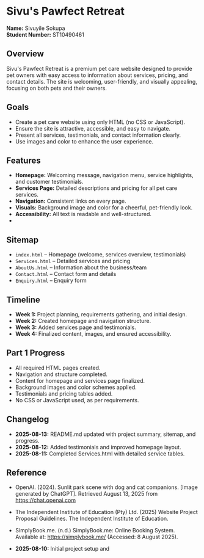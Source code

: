 # Sivu's Pawfect Retreat  
**Name:** Sivuyile Sokupa  
**Student Number:** ST10490461  

## Overview
Sivu's Pawfect Retreat is a premium pet care website designed to provide pet owners with easy access to information about services, pricing, and contact details. The site is welcoming, user-friendly, and visually appealing, focusing on both pets and their owners.

## Goals
- Create a pet care website using only HTML (no CSS or JavaScript).
- Ensure the site is attractive, accessible, and easy to navigate.
- Present all services, testimonials, and contact information clearly.
- Use images and color to enhance the user experience.

## Features
- **Homepage:** Welcoming message, navigation menu, service highlights, and customer testimonials.
- **Services Page:** Detailed descriptions and pricing for all pet care services.
- **Navigation:** Consistent links on every page.
- **Visuals:** Background image and color for a cheerful, pet-friendly look.
- **Accessibility:** All text is readable and well-structured.
- 
## Sitemap
- `index.html` – Homepage (welcome, services overview, testimonials)
- `Services.html` – Detailed services and pricing
- `AboutUs.html` – Information about the business/team
- `Contact.html` – Contact form and details
- `Enquiry.html` – Enquiry form

## Timeline
- **Week 1:** Project planning, requirements gathering, and initial design.
- **Week 2:** Created homepage and navigation structure.
- **Week 3:** Added services page and testimonials.
- **Week 4:** Finalized content, images, and ensured accessibility.

## Part 1 Progress
- All required HTML pages created.
- Navigation and structure completed.
- Content for homepage and services page finalized.
- Background images and color schemes applied.
- Testimonials and pricing tables added.
- No CSS or JavaScript used, as per requirements.

## Changelog
- **2025-08-13:** README.md updated with project summary, sitemap, and progress.
- **2025-08-12:** Added testimonials and improved homepage layout.
- **2025-08-11:** Completed Services.html with detailed service tables.

## Reference
- OpenAI. (2024). Sunlit park scene with dog and cat companions. [Image generated by ChatGPT]. Retrieved August 13, 2025 from https://chat.openai.com
- The Independent Institute of Education (Pty) Ltd. (2025) Website Project Proposal Guidelines. The Independent Institute of Education.
- SimplyBook.me. (n.d.) SimplyBook.me: Online Booking System. Available at: https://simplybook.me/ (Accessed: 8 August 2025).

- **2025-08-10:** Initial project setup and
